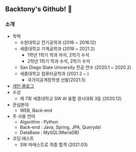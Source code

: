 ## Backtony's Github! 👋

### 소개
+ 학력
  - 수원대학교 전기공학과 (2016 ~ 2016.12)
  - 세종대학교 기계공학과 (2019 ~ 2021.2)  
    - 1학년 1학기 학과 차석, 2학기 수석
    - 2학년 1학기 학과 수석, 2학기 수석  
  - San Diego State University 전공 연수 (2020.1 ~ 2020.2)  
  - 세종대학교 컴퓨터공학과 (2021.2 ~ )
    - 국가이공계장학생 선발(2021.5)
+ [개인 블로그](https://backtony.github.io/)
+ 수상  
  - 제 7회 세종대학교 SW AI 융합 경시대회 3등 (2020.12)
+ 관심분야
  - WEB, Back-end
+ 주 사용 언어
  - Algorithm : Python
  - Back-end : Java, Spring, JPA, Querydsl
  - DataBase : MySQL(MariaDB)
+ 코딩 테스트
  - SW 마에스트로 최종 합격 (2021.03)
